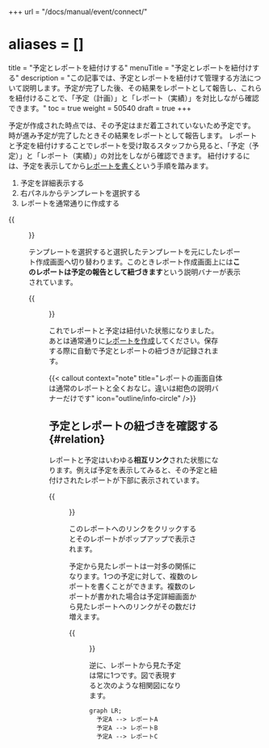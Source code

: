 +++
url = "/docs/manual/event/connect/"
# aliases = []
title = "予定とレポートを紐付けする"
menuTitle = "予定とレポートを紐付けする"
description = "この記事では、予定とレポートを紐付けて管理する方法について説明します。予定が完了した後、その結果をレポートとして報告し、これらを紐付けることで、「予定（計画）」と「レポート（実績）」を対比しながら確認できます。"
toc = true
weight = 50540
draft = true
+++

予定が作成された時点では、その予定はまだ着工されていないため予定です。
時が進み予定が完了したときその結果をレポートとして報告します。
レポートと予定を紐付けすることでレポートを受け取るスタッフから見ると、「予定（予定）」と「レポート（実績）」の対比をしながら確認できます。
紐付けするには、予定を表示してから[レポートを書く](/docs/manual/write-report/write/)という手順を踏みます。

1. 予定を詳細表示する
2. 右パネルからテンプレートを選択する
3. レポートを通常通りに作成する

{{<figure src="img/select.png" alt="予定詳細画面から報告するレポートのテンプレートを選択する" caption="予定詳細画面から報告するレポートのテンプレートを選択する" >}}

テンプレートを選択すると選択したテンプレートを元にしたレポート作成画面へ切り替わります。このときレポート作成画面上には**このレポートは予定の報告として紐づきます**という説明バナーが表示されています。

{{<figure src="img/write.png" alt="予定詳細画面からレポート作成画面へ切り替わります。" caption="予定詳細画面からレポート作成画面へ切り替わります。" >}}

これでレポートと予定は紐付いた状態になりました。あとは通常通りに[レポートを作成](/docs/manual/write-report/write/)してください。保存する際に自動で予定とレポートの紐づきが記録されます。

{{< callout context="note" title="レポートの画面自体は通常のレポートと全くおなじ。違いは紺色の説明バナーだけです" icon="outline/info-circle" />}}

## 予定とレポートの紐づきを確認する{#relation}

レポートと予定はいわゆる**相互リンク**された状態になります。例えば予定を表示してみると、その予定と紐付けされたレポートが下部に表示されています。

{{<figure src="img/tasktoreport.png"  alt="予定詳細画面下部には紐付けがされたレポートが表示される" caption="予定詳細画面下部には紐付けがされたレポートが表示される" >}}

このレポートへのリンクをクリックするとそのレポートがポップアップで表示されます。

予定から見たレポートは一対多の関係になります。1つの予定に対して、複数のレポートを書くことができます。複数のレポートが書かれた場合は予定詳細画面から見たレポートへのリンクがその数だけ増えます。

{{<figure src="img/onetoany.png"  alt="予定とレポートは常に一対多の関係にあります。予定に複数のレポートが紐付けられるとその数だけレポートが一覧に追加されます" caption="予定とレポートは常に一対多の関係にあります。予定に複数のレポートが紐付けられるとその数だけレポートが一覧に追加されます" >}}

逆に、レポートから見た予定は常に1つです。図で表現すると次のような相関図になります。

```kroki {type=mermaid}
graph LR;
  予定A --> レポートA
  予定A --> レポートB
  予定A --> レポートC
```
